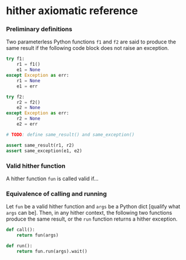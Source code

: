 # hither axiomatic reference

### Preliminary definitions

Two parameterless Python functions `f1` and `f2` are said to produce the same result if the following code block does not raise an exception.

```python
try f1:
    r1 = f1()
    e1 = None
except Exception as err:
    r1 = None
    e1 = err

try f2:
    r2 = f2()
    e2 = None
except Exception as err:
    r2 = None
    e2 = err

# TODO: define same_result() and same_exception()

assert same_result(r1, r2)
assert same_exception(e1, e2)
```

### Valid hither function

A hither function `fun` is called valid if...

### Equivalence of calling and running

Let `fun` be a valid hither function and `args` be a Python dict [qualify what `args` can be].
Then, in any hither context, the following two functions produce the same result, or the `run` function returns a hither exception.

```python
def call():
    return fun(args)

def run():
    return fun.run(args).wait()
```

